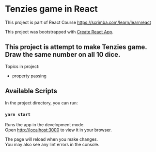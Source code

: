 # Tenzies game in React

This project is part of React Course https://scrimba.com/learn/learnreact

This project was bootstrapped with [Create React App](https://github.com/facebook/create-react-app).

## This project is attempt to make Tenzies game.  Draw the same number on all 10 dice.

Topics in project:

* property passing

## Available Scripts

In the project directory, you can run:

### `yarn start`

Runs the app in the development mode.\
Open [http://localhost:3000](http://localhost:3000) to view it in your browser.

The page will reload when you make changes.\
You may also see any lint errors in the console.